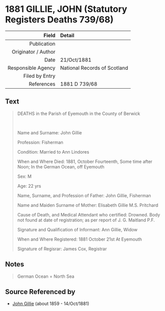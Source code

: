 ﻿---
layout: page
permalink: /sources/s55946769
---

# 1881 GILLIE, JOHN (Statutory Registers Deaths 739/68)

Field | Detail
---:|:---
Publication | 
Originator / Author | 
Date | 21/Oct/1881
Responsible Agency | National Records of Scotland
Filed by Entry | 
References | 1881 D 739/68

## Text

> DEATHS in the Parish of Eyemouth in the County of Berwick
>
> <br/>
>
> Name and Surname: John Gillie
>
> Profession: Fisherman
>
> Condition: Married to Ann Lindores
>
> When and Where Died: 1881, October Fourteenth, Some time after Noon; In the German Ocean, off Eyemouth
>
> Sex: M
>
> Age: 22 yrs
>
> Name, Surname, and Profession of Father: John Gillie, Fisherman
>
> Name and Maiden Surname of Mother: Elisabeth Gillie M.S. Pritchard
>
> Cause of Death, and Medical Attendant who certified: Drowned. Body not found at date of registration; as per report of J. G. Maitland P.F.
>
> Signature and Qualification of Informant: Ann Gillie, Widow
>
> When and Where Registered: 1881 October 21st At Eyemouth
>
> Signature of Regisrar: James Cox, Registrar
>

## Notes

> German Ocean = North Sea
>


## Source Referenced by

* [John Gillie](../people/@49104732@-john-gillie-b1859-d1881-10-14.md) (about 1859 - 14/Oct/1881)
